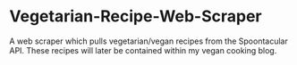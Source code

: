 # Vegetarian-Recipe-Web-Scraper
A web scraper which pulls vegetarian/vegan recipes from the Spoontacular API. These recipes will later be contained within my vegan cooking blog.
